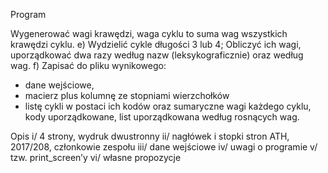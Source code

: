 Program

Wygenerować wagi krawędzi, waga cyklu to suma wag wszystkich krawędzi cyklu.
e)	Wydzielić cykle długości 3 lub 4;
Obliczyć ich wagi,  uporządkować dwa razy według nazw (leksykograficznie) oraz  według wag. 
f)	Zapisać do pliku wynikowego:
- dane wejściowe,
- macierz plus kolumnę ze stopniami wierzchołków
- listę cykli w postaci ich kodów oraz sumaryczne wagi każdego cyklu, kody uporządkowane, list uporządkowana według rosnących wag.

Opis
i/	4 strony, wydruk dwustronny
ii/	nagłówek i stopki stron ATH, 2017/208, członkowie zespołu
iii/	dane wejściowe
iv/	uwagi o programie
v/	tzw. print_screen’y
vi/	własne propozycje
